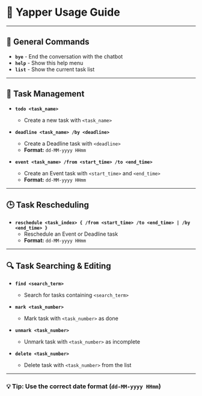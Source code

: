 # 📌 Yapper Usage Guide
---

## 💬 General Commands
- **`bye`** - End the conversation with the chatbot
- **`help`** - Show this help menu
- **`list`** - Show the current task list

---

## 📝 Task Management
- **`todo <task_name>`**
  - Create a new task with `<task_name>`

- **`deadline <task_name> /by <deadline>`**
  - Create a Deadline task with `<deadline>`
  - **Format:** `dd-MM-yyyy HHmm`

- **`event <task_name> /from <start_time> /to <end_time>`**
  - Create an Event task with `<start_time>` and `<end_time>`
  - **Format:** `dd-MM-yyyy HHmm`

---

## 🕒 Task Rescheduling
- **`reschedule <task_index> { /from <start_time> /to <end_time> | /by <end_time> }`**
  - Reschedule an Event or Deadline task
  - **Format:** `dd-MM-yyyy HHmm`

---

## 🔍 Task Searching & Editing
- **`find <search_term>`**
  - Search for tasks containing `<search_term>`

- **`mark <task_number>`**
  - Mark task with `<task_number>` as done

- **`unmark <task_number>`**
  - Unmark task with `<task_number>` as incomplete

- **`delete <task_number>`**
  - Delete task with `<task_number>` from the list

---

### 💡 Tip: Use the correct date format (`dd-MM-yyyy HHmm`)
